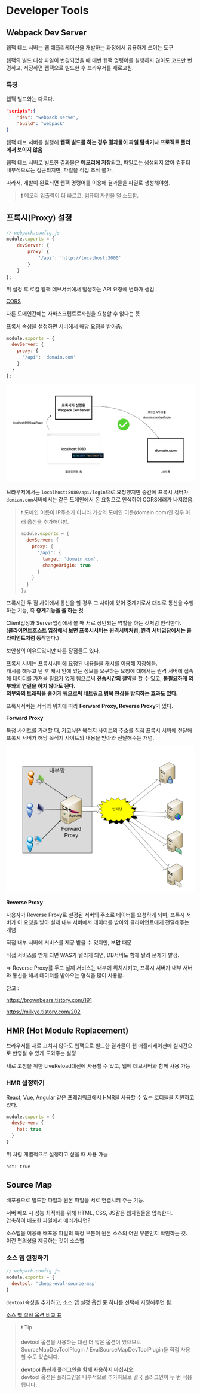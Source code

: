 # Developer Tools

## Webpack Dev Server

웹팩 데브 서버는 웹 애플리케이션을 개발하는 과정에서 유용하게 쓰이는 도구

웹팩의 빌드 대상 파일이 변경되었을 때 매번 웹팩 명령어를 실행하지 않아도 코드만 변경하고, 저장하면 웹팩으로 빌드한 후 브라우저를 새로고침.



### 특징

웹팩 빌드와는 다르다.

```json
"scripts":{
    "dev": "webpack serve",
    "build": "webpack"
}
```

웹팩 데브 서버를 실행해 **웹팩 빌드를 하는 경우 결과물이 파일 탐색기나 프로젝트 폴더에서 보이지 않음**

웹팩 데브 서버로 빌드한 결과물은 **메모리에 저장**되고, 파일로는 생성되지 않아 컴퓨터 내부적으로는 접근되지만, 파일을 직접 조작 불가.

따라서, 개발이 완료되면 웹팩 명령어를 이용해 결과물을 파일로 생성해야함.

>  ❗ 메모리 입출력이 더 빠르고, 컴퓨터 자원을 덜 소모함.



## 프록시(Proxy) 설정

```js
// webpack.config.js
module.exports = {
    devServer: {
        proxy: {
            '/api': 'http://localhost:3000'
        }
    }
};
```

위 설정 후 로컬 웹팩 데브서버에서 발생하는 API 요청에 변화가 생김.

[CORS](https://developer.mozilla.org/en-US/docs/Web/HTTP/CORS)

다른 도메인간에는 자바스크립트로자원을 요청할 수 없다는 뜻

프록시 속성을 설정하면 서버에서 해당 요청을 받아줌.

```js
module.exports = {
  devServer: {
    proxy: {
      '/api': 'domain.com'
    }
  }
};
```

![porxy](./readme_images/proxy.png)

브라우저에서는 `localhost:8080/api/login`으로 요청했지만 중간에 프록시 서버가 `domian.com`서버에서는 같은 도메인에서 온 요청으로 인식하여 CORS에러가 나지않음.

> ❗ 도메인 이름이 IP주소가 아니라 가상의 도메인 이름(domain.com)인 경우 아래 옵션을 추가해야함.
>
> ```js
> module.exports = {
>   devServer: {
>     proxy: {
>       '/api': {
>         target: 'domain.com',
>         changeOrigin: true
>       }
>     }
>   }
> };
> ```



프록시란 두 점 사이에서 통신을 할 경우 그 사이에 있어 중계기로서 대리로 통신을 수행하는 기능, 즉 **중계기능을 을 하는 것**.

Client입장과 Server입장에서 볼 때 서로 상반되는 역할을 하는 것처럼 인식한다.<br/>(**클라이언트호스트 입장에서 보면 프록시서버는 원격서버처럼, 원격 서버입장에서는 클라이언트처럼 동작**한다.)

보안상의 이유도있지만 다른 장점들도 있다.

프록시 서버는 프록시서버에 요청된 내용들을 캐시를 이용해 저장해둠.<br/>캐시를 해두고 난 후 캐시 안에 있는 정보를 요구하는 요청에 대해서는 원격 서버에 접속해 데이터를 가져올 필요가 없게 됨으로써 **전송시간의 절약**을 할 수 있고, **불필요하게 외부와의 연결을 하지 않아도 된다.**<br/>**외부와의 트래픽을 줄이게 됨으로써 네트워크 병목 현상을 방지하는 효과도 있다.**

프록시서버는 서버의 위치에 따라 **Forward Proxy, Reverse Proxy**가 있다.

**Forward Proxy**

특정 사이트를 가려할 때, 가고싶은 목적지 사이트의 주소를 직접 프록시 서버에 전달해 프록시 서버가 해당 목적지 사이트의 내용을 받아와 전달해주는 개념.

![forward-proxy](./readme_images/forward-proxy.png)



**Reverse Proxy**

사용자가 Reverse Proxy로 설정된 서버의 주소로 데이터를 요청하게 되며, 프록시 서버가 이 요청을 받아 실제 내부 서버에서 데이터를 받아와 클라이언트에게 전달해주는 개념

직접 내부 서버에 서비스를 제공 받을 수 있지만, **보안** 때문

직접 서비스를 받게 되면 WAS가 털리게 되면, DB서버도 함께 털려 문제가 발생.

=> Reverse Proxy를 두고 실제 서비스는 내부에 위치시키고, 프록시 서버가 내부 서버와 통신을 해서 데이터를 받아오는 형식을 많이 사용함.

참고 :

https://brownbears.tistory.com/191

https://milkye.tistory.com/202



## HMR (Hot Module Replacement)

브라우저를 새로 고치지 않아도 웹팩으로 빌드한 결과물이 웹 애플리케이션에 실시간으로 반영될 수 있게 도와주는 설정

새로 고침을 위한 LiveReload대신에 사용할 수 있고, 웹팩 데브서버와 함께 사용 가능



### HMR 설정하기

React, Vue, Angular 같은 프레임워크에서 HMR을 사용할 수 있는 로더들을 지원하고 있다.

```js
module.exports = {
  devServer: {
    hot: true
  }
}
```

위 처럼 개별적으로 설정하고 싶을 때 사용 가능

`hot: true`



## Source Map

배포용으로 빌드한 파일과 원본 파일을 서로 연결시켜 주는 기능.

서버 배포 시 성능 최적화를 위해 HTML, CSS, JS같은 웹자원들을 압축한다.<br/>압축하여 배포한 파일에서 에러가나면?

소스맵을 이용해 배포용 파일의 특정 부분이 원본 소스의 어떤 부분인지 확인하는 것.<br/>이런 편의성을 제공하는 것이 소스맵



### 소스 맵 설정하기

```js
// webpack.config.js
module.exports = {
  devtool: 'cheap-eval-source-map'
}
```

`devtool`속성을 추가하고, 소스 맵 설정 옵션 중 하나를 선택해 지정해주면 됨.

[소스 맵 설정 옵션 비교 표](https://webpack.js.org/configuration/devtool/#devtool)

> ❗ Tip
>
> devtool 옵션을 사용하는 대신 더 많은 옵션이 있으므로 <br/>
> SourceMapDevToolPlugin / EvalSourceMapDevToolPlugin을 직접 사용할 수도 있습니다. 
>
> **devtool 옵션과 플러그인을 함께 사용하지 마십시오.** <br/>devtool 옵션은 플러그인을 내부적으로 추가하므로 결국 플러그인이 두 번 적용됩니다.